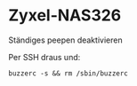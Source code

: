# Zyxel-NAS326
Ständiges peepen deaktivieren

Per SSH draus und:

```buzzerc -s && rm /sbin/buzzerc```
